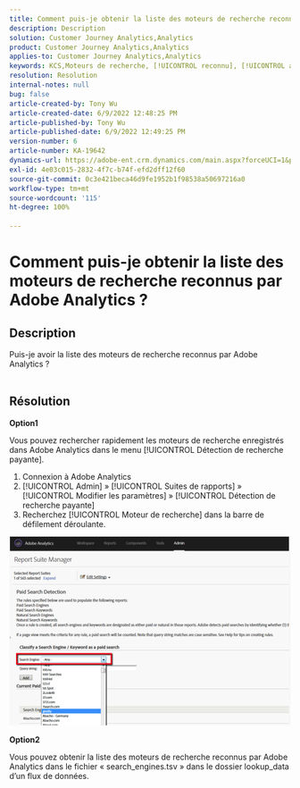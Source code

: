 ```yaml
---
title: Comment puis-je obtenir la liste des moteurs de recherche reconnus par Adobe Analytics ?
description: Description
solution: Customer Journey Analytics,Analytics
product: Customer Journey Analytics,Analytics
applies-to: Customer Journey Analytics,Analytics
keywords: KCS,Moteurs de recherche, [!UICONTROL reconnu], [!UICONTROL agréés], [!UICONTROL liste], Adobe Analytics
resolution: Resolution
internal-notes: null
bug: false
article-created-by: Tony Wu
article-created-date: 6/9/2022 12:48:25 PM
article-published-by: Tony Wu
article-published-date: 6/9/2022 12:49:25 PM
version-number: 6
article-number: KA-19642
dynamics-url: https://adobe-ent.crm.dynamics.com/main.aspx?forceUCI=1&pagetype=entityrecord&etn=knowledgearticle&id=6c2d5c72-f2e7-ec11-bb3c-000d3a3b1c99
exl-id: 4e03c015-2832-4f7c-b74f-efd2dff12f60
source-git-commit: 0c3e421beca46d9fe1952b1f98538a50697216a0
workflow-type: tm+mt
source-wordcount: '115'
ht-degree: 100%

---
```


# Comment puis-je obtenir la liste des moteurs de recherche reconnus par Adobe Analytics ?

## Description

Puis-je avoir la liste des moteurs de recherche reconnus par Adobe Analytics ?
<br> 

## Résolution


<b>Option1</b>

Vous pouvez rechercher rapidement les moteurs de recherche enregistrés dans Adobe Analytics dans le menu [!UICONTROL Détection de recherche payante].

1. Connexion à Adobe Analytics
2. [!UICONTROL Admin] » [!UICONTROL Suites de rapports] » [!UICONTROL Modifier les paramètres] » [!UICONTROL Détection de recherche payante]
3. Recherchez [!UICONTROL Moteur de recherche] dans la barre de défilement déroulante.


![](assets/d35acf7a-a0e7-ec11-bb3c-000d3a3bd25c.png)

<b>Option2</b>

Vous pouvez obtenir la liste des moteurs de recherche reconnus par Adobe Analytics dans le fichier « search_engines.tsv » dans le dossier lookup_data d’un flux de données.
